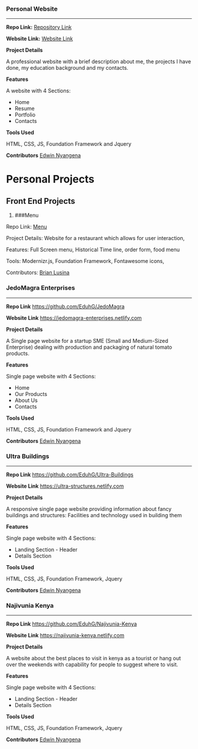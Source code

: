 ### Personal Website
_________________

**Repo Link:**  [Repository Link](https://github.com/EduhG/my-personal-website)

**Website Link:**  [Website Link](https://eduhg.netlify.com)

**Project Details**

 A professional website with a brief description about me, the projects I have done, my education background and my contacts.

**Features**

A website with 4 Sections:
* Home
* Resume
* Portfolio
* Contacts

**Tools Used**

HTML, CSS, JS, Foundation Framework and Jquery

**Contributors** [Edwin Nyangena](https://github.com/EduhG)


# Personal Projects

## **Front End Projects**

1. ###Menu
  
  Repo Link: [Menu](https://github.com/BrianLusina/Menu)
  
  Project Details: Website for a restaurant which allows for user interaction, 
  
  Features: Full Screen menu, Historical Time line, order form, food menu
  
  Tools: Modernizr.js, Foundation Framework, Fontawesome icons,

  Contributors: [Brian Lusina](https://github.com/BrianLusina/)

### JedoMagra Enterprises
_________________

**Repo Link** https://github.com/EduhG/JedoMagra

**Website Link** https://jedomagra-enterprises.netlify.com

**Project Details**

A Single page website for a startup SME (Small and Medium-Sized Enterprise) dealing with production and packaging of natural tomato products.

**Features**

Single page website with 4 Sections:
* Home
* Our Products
* About Us
* Contacts

**Tools Used**

HTML, CSS, JS, Foundation Framework and Jquery

**Contributors** [Edwin Nyangena](https://github.com/EduhG)
<br> 



### Ultra Buildings
_________________

**Repo Link** https://github.com/EduhG/Ultra-Buildings

**Website Link** https://ultra-structures.netlify.com

**Project Details**

A responsive single page website providing information about fancy buildings and structures: Facilities and technology used in building them

**Features**

Single page website with 4 Sections:
* Landing Section - Header
* Details Section

**Tools Used**

HTML, CSS, JS, Foundation Framework, Jquery

**Contributors** [Edwin Nyangena](https://github.com/EduhG)
<br> 



### Najivunia Kenya
_________________

**Repo Link** https://github.com/EduhG/Najivunia-Kenya

**Website Link** https://najivunia-kenya.netlify.com

**Project Details**

A website about the best places to visit in kenya as a tourist or hang out over the weekends with capability for people to suggest where to visit.


**Features**

Single page website with 4 Sections:
* Landing Section - Header
* Details Section

**Tools Used**

HTML, CSS, JS, Foundation Framework, Jquery

**Contributors** [Edwin Nyangena](https://github.com/EduhG)
  

 
